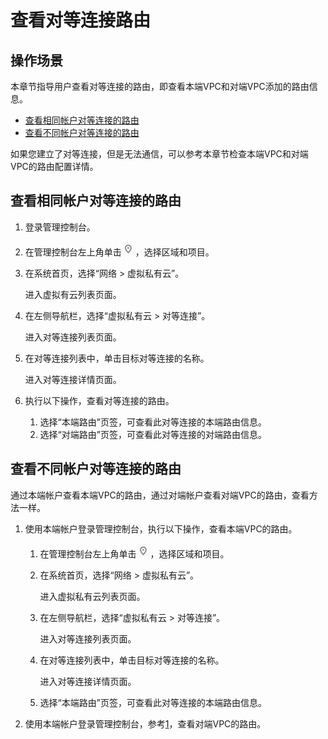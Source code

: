 # 查看对等连接路由<a name="vpc_peering_0004"></a>

## 操作场景<a name="sf59be65e05674baf9555ef3e0e0f687f"></a>

本章节指导用户查看对等连接的路由，即查看本端VPC和对端VPC添加的路由信息。

-   [查看相同帐户对等连接的路由](#section1865779319727)
-   [查看不同帐户对等连接的路由](#section92403501475)

如果您建立了对等连接，但是无法通信，可以参考本章节检查本端VPC和对端VPC的路由配置详情。

## 查看相同帐户对等连接的路由<a name="section1865779319727"></a>

1.  登录管理控制台。


1.  在管理控制台左上角单击![](figures/icon-region.png)，选择区域和项目。
2.  在系统首页，选择“网络 \> 虚拟私有云”。

    进入虚拟有云列表页面。

3.  在左侧导航栏，选择“虚拟私有云 \> 对等连接”。

    进入对等连接列表页面。

4.  在对等连接列表中，单击目标对等连接的名称。

    进入对等连接详情页面。

5.  执行以下操作，查看对等连接的路由。
    1.  选择“本端路由”页签，可查看此对等连接的本端路由信息。
    2.  选择“对端路由”页签，可查看此对等连接的对端路由信息。


## 查看不同帐户对等连接的路由<a name="section92403501475"></a>

通过本端帐户查看本端VPC的路由，通过对端帐户查看对端VPC的路由，查看方法一样。

1.  <a name="li4105938135810"></a>使用本端帐户登录管理控制台，执行以下操作，查看本端VPC的路由。
    1.  在管理控制台左上角单击![](figures/icon-region.png)，选择区域和项目。
    2.  在系统首页，选择“网络 \> 虚拟私有云”。

        进入虚拟私有云列表页面。

    3.  在左侧导航栏，选择“虚拟私有云 \> 对等连接”。

        进入对等连接列表页面。

    4.  在对等连接列表中，单击目标对等连接的名称。

        进入对等连接详情页面。

    5.  选择“本端路由”页签，可查看此对等连接的本端路由信息。

2.  使用本端帐户登录管理控制台，参考[1](#li4105938135810)，查看对端VPC的路由。


